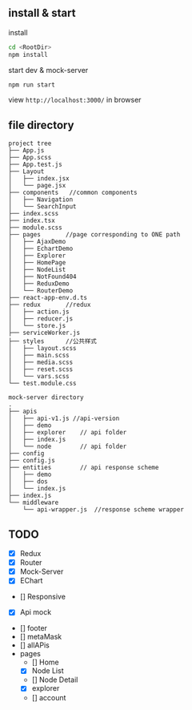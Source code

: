 ## install & start

install 
```bash
cd <RootDir>
npm install
```

start dev & mock-server
```bash
npm run start
```

view `http://localhost:3000/` in browser

## file directory

```
project tree
├── App.js
├── App.scss
├── App.test.js
├── Layout      
│   ├── index.jsx
│   └── page.jsx
├── components   //common components
│   ├── Navigation
│   └── SearchInput
├── index.scss
├── index.tsx
├── module.scss
├── pages       //page corresponding to ONE path
│   ├── AjaxDemo
│   ├── EchartDemo
│   ├── Explorer
│   ├── HomePage
│   ├── NodeList
│   ├── NotFound404
│   ├── ReduxDemo
│   └── RouterDemo
├── react-app-env.d.ts
├── redux       //redux
│   ├── action.js
│   ├── reducer.js
│   └── store.js
├── serviceWorker.js
├── styles      //公共样式
│   ├── layout.scss
│   ├── main.scss
│   ├── media.scss
│   ├── reset.scss
│   └── vars.scss
└── test.module.css
```

```
mock-server directory
.
├── apis
│   ├── api-v1.js //api-version
│   ├── demo
│   ├── explorer    // api folder
│   ├── index.js
│   └── node        // api folder
├── config
├── config.js
├── entities        // api response scheme
│   ├── demo        
│   ├── dos
│   └── index.js
├── index.js
└── middleware
    └── api-wrapper.js  //response scheme wrapper
```

## TODO
- [x] Redux
- [x] Router
- [x] Mock-Server
- [x] EChart
- [] Responsive
- [x] Api mock
- [] footer
- [] metaMask
- [] allAPis
- pages
    - [] Home
    - [x] Node List
    - [] Node Detail
    - [x] explorer
    - [] account
